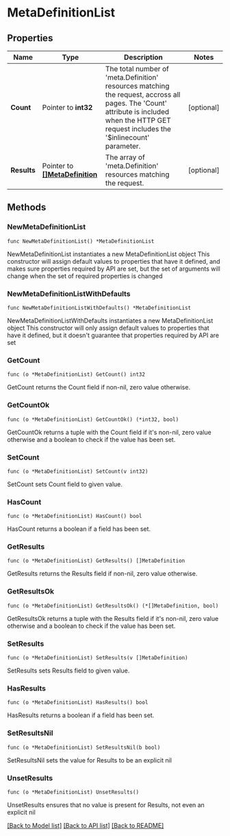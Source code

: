 # MetaDefinitionList

## Properties

Name | Type | Description | Notes
------------ | ------------- | ------------- | -------------
**Count** | Pointer to **int32** | The total number of &#39;meta.Definition&#39; resources matching the request, accross all pages. The &#39;Count&#39; attribute is included when the HTTP GET request includes the &#39;$inlinecount&#39; parameter. | [optional] 
**Results** | Pointer to [**[]MetaDefinition**](MetaDefinition.md) | The array of &#39;meta.Definition&#39; resources matching the request. | [optional] 

## Methods

### NewMetaDefinitionList

`func NewMetaDefinitionList() *MetaDefinitionList`

NewMetaDefinitionList instantiates a new MetaDefinitionList object
This constructor will assign default values to properties that have it defined,
and makes sure properties required by API are set, but the set of arguments
will change when the set of required properties is changed

### NewMetaDefinitionListWithDefaults

`func NewMetaDefinitionListWithDefaults() *MetaDefinitionList`

NewMetaDefinitionListWithDefaults instantiates a new MetaDefinitionList object
This constructor will only assign default values to properties that have it defined,
but it doesn't guarantee that properties required by API are set

### GetCount

`func (o *MetaDefinitionList) GetCount() int32`

GetCount returns the Count field if non-nil, zero value otherwise.

### GetCountOk

`func (o *MetaDefinitionList) GetCountOk() (*int32, bool)`

GetCountOk returns a tuple with the Count field if it's non-nil, zero value otherwise
and a boolean to check if the value has been set.

### SetCount

`func (o *MetaDefinitionList) SetCount(v int32)`

SetCount sets Count field to given value.

### HasCount

`func (o *MetaDefinitionList) HasCount() bool`

HasCount returns a boolean if a field has been set.

### GetResults

`func (o *MetaDefinitionList) GetResults() []MetaDefinition`

GetResults returns the Results field if non-nil, zero value otherwise.

### GetResultsOk

`func (o *MetaDefinitionList) GetResultsOk() (*[]MetaDefinition, bool)`

GetResultsOk returns a tuple with the Results field if it's non-nil, zero value otherwise
and a boolean to check if the value has been set.

### SetResults

`func (o *MetaDefinitionList) SetResults(v []MetaDefinition)`

SetResults sets Results field to given value.

### HasResults

`func (o *MetaDefinitionList) HasResults() bool`

HasResults returns a boolean if a field has been set.

### SetResultsNil

`func (o *MetaDefinitionList) SetResultsNil(b bool)`

 SetResultsNil sets the value for Results to be an explicit nil

### UnsetResults
`func (o *MetaDefinitionList) UnsetResults()`

UnsetResults ensures that no value is present for Results, not even an explicit nil

[[Back to Model list]](../README.md#documentation-for-models) [[Back to API list]](../README.md#documentation-for-api-endpoints) [[Back to README]](../README.md)


